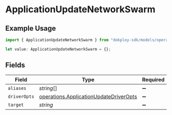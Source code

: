 # ApplicationUpdateNetworkSwarm

## Example Usage

```typescript
import { ApplicationUpdateNetworkSwarm } from "dokploy-sdk/models/operations";

let value: ApplicationUpdateNetworkSwarm = {};
```

## Fields

| Field                                                                                            | Type                                                                                             | Required                                                                                         | Description                                                                                      |
| ------------------------------------------------------------------------------------------------ | ------------------------------------------------------------------------------------------------ | ------------------------------------------------------------------------------------------------ | ------------------------------------------------------------------------------------------------ |
| `aliases`                                                                                        | *string*[]                                                                                       | :heavy_minus_sign:                                                                               | N/A                                                                                              |
| `driverOpts`                                                                                     | [operations.ApplicationUpdateDriverOpts](../../models/operations/applicationupdatedriveropts.md) | :heavy_minus_sign:                                                                               | N/A                                                                                              |
| `target`                                                                                         | *string*                                                                                         | :heavy_minus_sign:                                                                               | N/A                                                                                              |